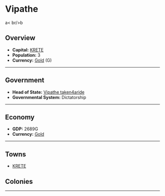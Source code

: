 # Vipathe
<!--1-->
a< br/>b
## Overview

- **Capital:** [KRETE](KRETE)
- **Population:** 3
- **Currency:** [Gold](Gold) (G)

---

## Government

- **Head of State:** [Vipathe taken4aride](taken4aride)
- **Governmental System:** Dictatorship

---

## Economy

- **GDP:** 2689G
- **Currency:** [Gold](Gold)

---

## Towns

- [KRETE](KRETE)

## Colonies



---